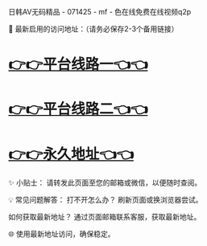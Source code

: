 日韩AV无码精品 - 071425 - mf - 色在线免费在线视频q2p

🌟 最新启用的访问地址：（请务必保存2-3个备用链接）

# [👉👉平台线路一👈👈](https://za52.run)
# [👉👉平台线路二👈👈](https://za53.run)
# [👉👉永久地址👈👈](https://za51.run)

✨ 小贴士：
请转发此页面至您的邮箱或微信，以便随时查阅。

💡 常见问题解答：
打不开怎么办？
刷新页面或换浏览器尝试。

如何获取最新地址？
通过页面邮箱联系客服，获取最新地址。

🌐 使用最新地址访问，确保稳定。
